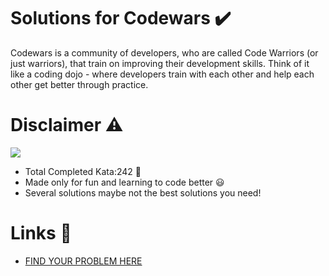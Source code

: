 # Solutions for Codewars ✔️
Codewars is a community of developers, who are called Code Warriors (or just warriors), that train on improving their development skills. Think of it like a coding dojo - where developers train with each other and help each other get better through practice.

# Disclaimer ⚠️
<img src="https://www.codewars.com/users/voltgizerz/badges/large"><br>
- Total Completed Kata:242 🔨
- Made only for fun and learning to code better 😃
- Several solutions maybe not the best solutions you need! 

# Links 🧐
- [FIND YOUR PROBLEM HERE](https://github.com/voltgizerz/CodeWarsSolutions/find/master) 


